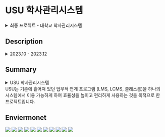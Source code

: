 <div>
<h1>USU 학사관리시스템</h1>

<details>
<summary>
  최종 프로젝트 - 대학교 학사관리시스템
</summary>
   <br>  
</details>

<h2>Description</h2>
<details>
<summary>
  2023.10 - 2023.12
</summary>
</details>

<h2>Summary</h2>
<details>
<summary>
  USU 학사관리시스템<br>
  USU는 기존에 흩어져 있던 업무적 연계 프로그램 (LMS, LCMS, 클래스룸)을 하나의 시스템에서 이용 가능하게 하여 효율성을 높이고 편리하게 사용하는 것을 목적으로 한 프로젝트입니다.
  
</summary>
</details>



<h2>Enviermonet</h2>
<img src="https://github.com/wonhee4349/finalProject/assets/153796656/e6fdb6d1-e4b2-4d6b-85a0-dbc103c1effc" style="max-width: 100%;">


<img src="https://github.com/wonhee4349/finalProject/assets/153796656/73598f86-2c28-4d16-ac85-dd5303ddb2a9" style="max-width: 100%;">

<img src="https://github.com/wonhee4349/finalProject/assets/153796656/43a3745b-f163-48b2-9fa5-f881942180f4" style="max-width: 100%;">

<img src="https://github.com/wonhee4349/finalProject/assets/153796656/688c2366-6113-4ca7-9b60-8660c2c00852" style="max-width: 100%;">
<img src="https://github.com/wonhee4349/finalProject/assets/153796656/3b6de49b-2d3d-401f-adf9-9174326cdd8d"  style="max-width: 100%;">
<img src="https://github.com/wonhee4349/finalProject/assets/153796656/63625be4-0c5a-4e88-9e25-bc2a654df095"  style="max-width: 100%;">
<img src="https://github.com/wonhee4349/finalProject/assets/153796656/b16dc41d-e55a-4487-99ce-5a49d5233530"  style="max-width: 100%;">

<img src="https://github.com/wonhee4349/finalProject/assets/153796656/2df26fd8-1cf3-4094-bb19-98d27922c403"  style="max-width: 100%;">

<img src="https://github.com/wonhee4349/finalProject/assets/153796656/fa9c41a4-3949-4dce-b34b-5e6107b92ca0"  style="max-width: 100%;">

<img src="https://github.com/wonhee4349/finalProject/assets/153796656/13c15dde-ec0c-4581-b6f3-c1cb7defc9f2"  style="max-width: 100%;">
<img src="https://github.com/wonhee4349/finalProject/assets/153796656/ef5d9e09-7e89-45f5-98d5-752f78fe8d13"  style="max-width: 100%;">




</div>
